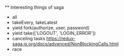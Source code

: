 ** Interesting things of saga 

- all
- takeEvery, takeLatest
- yield fork(authorize, user, password)
- yield take(['LOGOUT', 'LOGIN_ERROR'])
- canceling tasks https://redux-saga.js.org/docs/advanced/NonBlockingCalls.html
- race
 
